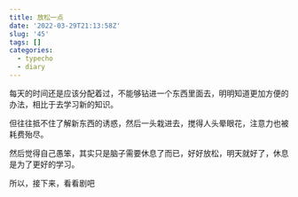 ```yaml
---
title: 放松一点
date: '2022-03-29T21:13:58Z'
slug: '45'
tags: []
categories:
  - typecho
  - diary
---
```

每天的时间还是应该分配着过，不能够钻进一个东西里面去，明明知道更加方便的办法，相比于去学习新的知识。

但往往抵不住了解新东西的诱惑，然后一头栽进去，搅得人头晕眼花，注意力也被耗费殆尽。

然后觉得自己愚笨，其实只是脑子需要休息了而已，好好放松，明天就好了，休息是为了更好的学习。

所以，接下来，看看剧吧
